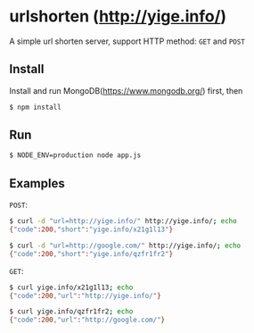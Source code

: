 # urlshorten (http://yige.info/)
A simple url shorten server, support HTTP method: `GET` and `POST`

## Install
Install and run MongoDB(https://www.mongodb.org/) first, then
```bash
$ npm install
```

## Run
```bash
$ NODE_ENV=production node app.js
```

## Examples
`POST`:
```bash
$ curl -d "url=http://yige.info/" http://yige.info/; echo
{"code":200,"short":"yige.info/x21g1l13"}

$ curl -d "url=http://google.com/" http://yige.info/; echo
{"code":200,"short":"yige.info/qzfr1fr2"}
```

`GET`:
```bash
$ curl yige.info/x21g1l13; echo
{"code":200,"url":"http://yige.info/"}

$ curl yige.info/qzfr1fr2; echo
{"code":200,"url":"http://google.com/"}
```
